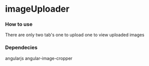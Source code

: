 # imageUploader
### How to use
There are only two tab's
one to upload
one to view uploaded images

### Dependecies
angularjs
angular-image-cropper
